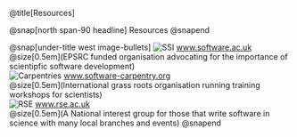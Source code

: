 @title[Resources]

@snap[north span-90 headline]
Resources
@snapend

@snap[under-title west image-bullets]
![SSI](https://www.software.ac.uk/themes/ssi/images/ssi_logo_with_name-small2.png) www.software.ac.uk<br>
@size[0.5em](EPSRC funded organisation advocating for the importance of scientipfic software development)<br>
![Carpentries](https://software-carpentry.org/assets/img/logo-white.svg) www.software-carpentry.org<br>
@size[0.5em](International grass roots organisation running training workshops for scientists)<br>
![RSE](https://i1.wp.com/rse.ac.uk/wp-content/uploads/2017/01/cropped-UKRSE_website_logo.png?fit=441%2C550&ssl=1)
 www.rse.ac.uk<br>
@size[0.5em](A National interest group for those that write software in science with many local branches and events)
@snapend
